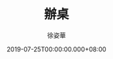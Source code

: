 ---
issue: 336
title: 辦桌
author: 徐姿華
language: 大埔
date: 2019-07-25T00:00:00.000+08:00
topic: 飲食
difficulty: 2
wikidata: Q98096224
wikidata_link: https://www.wikidata.org/wiki/Q98096224
author_wikidata_link: https://www.wikidata.org/wiki/Q98096312
author_wikidata: Q98096312
---